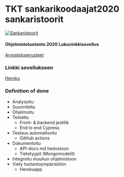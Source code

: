 # TKT sankarikoodaajat2020 sankaristoorit

[![Sankaristoorit](https://img.shields.io/endpoint?url=https://dashboard.cypress.io/badge/detailed/y82e1k/master&style=flat-square&logo=cypress)](https://dashboard.cypress.io/projects/y82e1k/runs)

#### Ohjelmistotuotanto 2020 Lukuvinkkisovellus

[Arvosteluperusteet](https://ohjelmistotuotanto-hy.github.io/miniprojektin_arvosteluperusteet/#ensimm%C3%A4isen-sprintin-arvosteluperusteet)

### Linkki sovellukseen

[Heroku](https://sankaristoorit-ui.herokuapp.com)

### Definition of done

* Analysoitu
* Suunniteltu
* Ohjelmoitu
* Testattu
  * Front- & backend jestillä
  * End to end Cypress
* Testaus automatisoitu
  * GitHub actions
* Dokumentoitu
  * API-docs md tiedostoon
  * Tietotyypit (Mongomodelit)
* Integroitu muuhun ohjelmistoon
* Viety tuotantoympäristöön
  * Herokuapp
